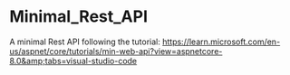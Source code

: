 # Minimal_Rest_API
A minimal Rest API following the tutorial: https://learn.microsoft.com/en-us/aspnet/core/tutorials/min-web-api?view=aspnetcore-8.0&amp;tabs=visual-studio-code
